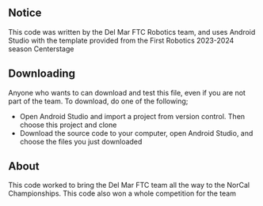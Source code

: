 ## Notice

This code was written by the Del Mar FTC Robotics team, and uses Android Studio with the template provided from the First Robotics 2023-2024 season Centerstage

## Downloading

Anyone who wants to can download and test this file, even if you are not part of the team. To download, do one of the following;

* Open Android Studio and import a project from version control. Then choose this project and clone
* Download the source code to your computer, open Android Studio, and choose the files you just downloaded

## About

This code worked to bring the Del Mar FTC team all the way to the NorCal Championships. This code also won a whole competition for the team
